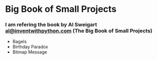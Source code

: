 # Big Book of Small Projects
### I am refering the book by Al Sweigart al@inventwithpython.com (The Big Book of Small Projects)
* Bagels
* Birthday Paradox
* Bitmap Message
